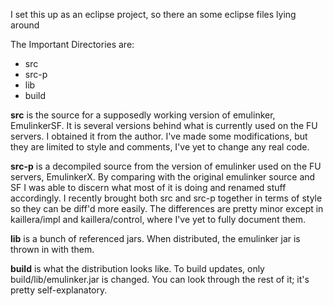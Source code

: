 I set this up as an eclipse project, so there an some eclipse files lying around

The Important Directories are:
- src
- src-p
- lib
- build

**src** is the source for a supposedly working version of emulinker, EmulinkerSF. It is several versions behind what is currently used on the FU servers. I obtained it from the author. I've made some modifications, but they are limited to style and comments, I've yet to change any real code.

**src-p** is a decompiled source from the version of emulinker used on the FU servers, EmulinkerX. By comparing with the original emulinker source and SF I was able to discern what most of it is doing and renamed stuff accordingly. I recently brought both src and src-p together in terms of style so they can be diff'd more easily. The differences are pretty minor except in kaillera/impl and kaillera/control, where I've yet to fully document them.

**lib** is a bunch of referenced jars. When distributed, the emulinker jar is thrown in with them.

**build** is what the distribution looks like. To build updates, only build/lib/emulinker.jar is changed. You can look through the rest of it; it's pretty self-explanatory.
